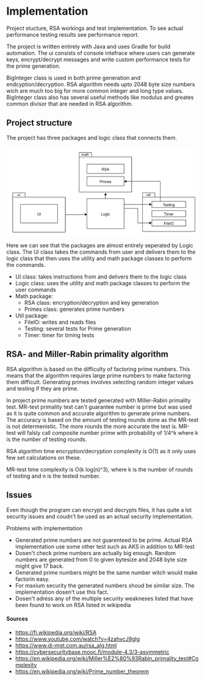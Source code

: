 # Implementation

Project stucture, RSA workings and test implementation. To see actual performance testing results see performance report.

The project is written entirely with Java and uses Gradle for build automation. The ui consists of console intefrace where users can generate keys, encrypt/decrypt messages and write custom performance tests for the prime generation.

BigInteger class is used in both prime generation and endcyption/decryption. RSA algorithm needs upto 2048 byte size numbers wich are much too big for more common integer and long type values. BigInteger class also has several useful methods like modulus and greates common divisor that are needed in RSA algorithm. 


## Project structure

The project has three packages and logic class that connects them.

![UML](/documentation/pictures/uml.png "UML")

Here we can see that the packages are almost entirely seperated by Logic class. The Ui class takes the commands from user and delivers them to the logic class that then uses the utility and math package classes to perform the commands.

* UI class: takes instructions from and delivers them to the logic class
* Logic class: uses the utility and math package classes to perform the user commands
* Math package:
    * RSA class: encryption/decryption and key generation
    * Primes class: generates prime numbers
* Util package:
    * FileIO: writes and reads files
    * Testing: several tests for Prime generation
    * Timer: timer for timing tests


## RSA- and Miller-Rabin primality algorithm

RSA algorithm is based on the difficulty of factoring prime numbers. This means that the algorithm requires large prime numbers to make factoring them difficult. Generating primes involves selecting random integer values and testing if they are prime. 

In project prime numbers are tested generated with Miller-Rabin primality test. MR-test primality test can't guarantee number is prime but was used as it is quite common and accurate algorithm to generate prime numbers. The accuracy is based on the amount of testing rounds done as the MR-test is not determenistic. The more rounds the more accurate the test is. MR-test will falsly call composite number prime with probability of 1/4^k where k is the number of testing rounds.

RSA algorithm time encryption/decryption complexity is O(1) as it only uses few set calculations on these.

MR-test time complexity is O(k log(n)^3), where k is the number of rounds of testing and n is the tested number.


## Issues

Even though the program can encrypt and decrypts files, it has quite a lot security issues and coudn't be used as an actual security implementation.

Problems with implementation
* Generated prime numbers are not guarenteed to be prime. Actual RSA implementation use some other test such as AKS in addition to MR-test
* Dosen't check prime numbers are actually big enough. Random numbers are generated from 0 to given bytesize and 2048 byte size might give 17 back.
* Generated prime numbers might be the same number witch would make factorin easy.
* For maxium security the generated numbers shoud be similar size. The implementation dosen't use this fact.
* Dosen't adress any of the multiple security weakneses listed that have been found to work on RSA listed in wikipedia

#### Sources

* https://fi.wikipedia.org/wiki/RSA
* https://www.youtube.com/watch?v=4zahvcJ9glg
* https://www.di-mgt.com.au/rsa_alg.html
* https://cybersecuritybase.mooc.fi/module-4.3/3-asymmetric
* https://en.wikipedia.org/wiki/Miller%E2%80%93Rabin_primality_test#Complexity
* https://en.wikipedia.org/wiki/Prime_number_theorem